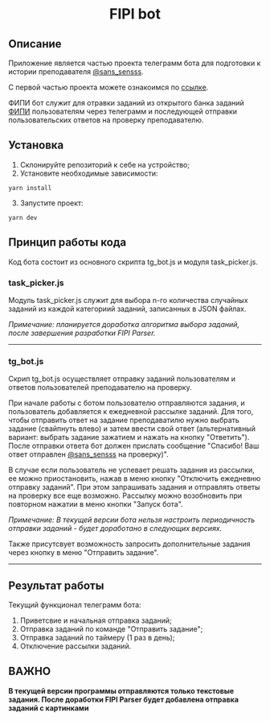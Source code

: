 <h1 align="center">FIPI bot</h1>

## Описание
Приложение является частью проекта телеграмм бота для подготовки к истории преподавателя [@sans_sensss](https://t.me/sans_sensss).

С первой частью проекта можете ознакоимся по [ссылке](https://github.com/SentByRain/fipi_parser/tree/main).

ФИПИ бот служит для отравки заданий из открытого банка заданий [ФИПИ](https://ege.fipi.ru/bank/) пользователям через телеграмм и последующей отправки пользовательских ответов на проверку преподавателю.

## Установка

1. Склонируйте репозиторий к себе на устройство;
2. Установите необходимые зависимости:
```
yarn install
```
3. Запустите проект:

```
yarn dev
```

## Принцип работы кода

Код бота состоит из основного скрипта tg_bot.js и модуля task_picker.js. 

### task_picker.js

Модуль task_picker.js служит для выбора n-го количества случайных заданий из каждой категориий заданий, записанных в JSON файлах. 

*Примечание: планируется доработка алгоритма выбора заданий, после завершения разработки FIPI Parser.*

___

### tg_bot.js

Скрип tg_bot.js осуществляет отправку заданий пользователям и ответов пользователей преподавателю на проверку. 

При начале работы с ботом пользователю отправляются задания, и пользователь добавляется к ежедневной рассылке заданий. Для того, чтобы отправить ответ на задание преподаватилю нужно выбрать задание (свайпнуть влево) и затем ввести свой ответ (альтернативный вариант:
выбрать задание зажатием и нажать на кнопку "Ответить"). После отправки ответа бот должен прислать сообщение "Спасибо! Ваш ответ отправлен [@sans_sensss](https://t.me/sans_sensss) на проверку)".

В случае если пользователь не успевает решать задания из рассылки, ее можно приостановить, нажав в меню кнопку "Отключить ежедневню отправку заданий". 
При этом запрашивать задания и отправлять ответы на проверку все еще возможно. Рассылку можно возобновить при повторном нажатии в меню кнопки "Запуск бота".

*Примечание: В текущей версии бота нельзя настроить периодичность отправки заданий - будет доработано в следующих версиях.*

Также присутсвует возможность запросить дополнительные задания через кнопку в меню "Отправить задание".

___
## Результат работы

Текущий функционал телеграмм бота:

1) Приветсвие и начальная отправка заданий;
2) Отправка заданий по команде "Отправить задание";
3) Отправка заданий по таймеру (1 раз в день);
4) Отключение рассылки заданий.

## ВАЖНО
**В текущей версии программы отправляются только текстовые задания. После доработки FIPI Parser будет добавлена отправка заданий с картинками**
